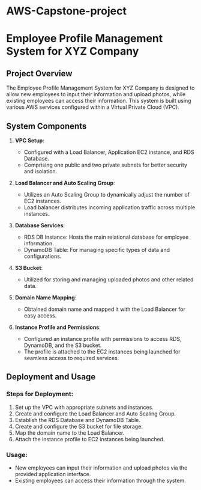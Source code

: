# AWS-Capstone-project
# Employee Profile Management System for XYZ Company

## Project Overview
The Employee Profile Management System for XYZ Company is designed to allow new employees to input their information and upload photos, while existing employees can access their information. This system is built using various AWS services configured within a Virtual Private Cloud (VPC).

## System Components
1. **VPC Setup**:
   - Configured with a Load Balancer, Application EC2 instance, and RDS Database.
   - Comprising one public and two private subnets for better security and isolation.

2. **Load Balancer and Auto Scaling Group**:
   - Utilizes an Auto Scaling Group to dynamically adjust the number of EC2 instances.
   - Load balancer distributes incoming application traffic across multiple instances.

3. **Database Services**:
   - RDS DB Instance: Hosts the main relational database for employee information.
   - DynamoDB Table: For managing specific types of data and configurations.

4. **S3 Bucket**:
   - Utilized for storing and managing uploaded photos and other related data.

5. **Domain Name Mapping**:
   - Obtained domain name and mapped it with the Load Balancer for easy access.

6. **Instance Profile and Permissions**:
   - Configured an instance profile with permissions to access RDS, DynamoDB, and the S3 bucket.
   - The profile is attached to the EC2 instances being launched for seamless access to required services.

## Deployment and Usage
### Steps for Deployment:
1. Set up the VPC with appropriate subnets and instances.
2. Create and configure the Load Balancer and Auto Scaling Group.
3. Establish the RDS Database and DynamoDB Table.
4. Create and configure the S3 bucket for file storage.
5. Map the domain name to the Load Balancer.
6. Attach the instance profile to EC2 instances being launched.

### Usage:
- New employees can input their information and upload photos via the provided application interface.
- Existing employees can access their information through the system.


